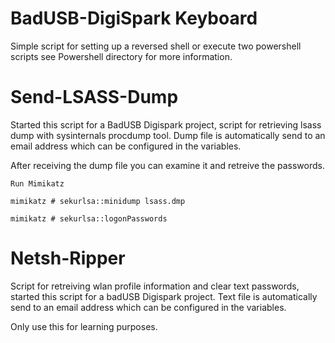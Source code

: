 # BadUSB-DigiSpark Keyboard #

Simple script for setting up a reversed shell or execute two powershell scripts see Powershell directory for more information.

# Send-LSASS-Dump #

Started this script for a BadUSB Digispark project, script for retrieving lsass dump with sysinternals procdump tool.
Dump file is automatically send to an email address which can be configured in the variables.

After receiving the dump file you can examine it and retreive the passwords.
~~~~
Run Mimikatz
~~~~
~~~~
mimikatz # sekurlsa::minidump lsass.dmp
~~~~
~~~~
mimikatz # sekurlsa::logonPasswords
~~~~

# Netsh-Ripper #

Script for retreiving wlan profile information and clear text passwords, started this script for a badUSB Digispark project.
Text file is automatically send to an email address which can be configured in the variables.

Only use this for learning purposes.
